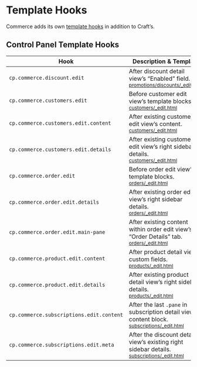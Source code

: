 # Template Hooks

Commerce adds its own [template hooks](/3.x/extend/template-hooks.md) in addition to Craft’s.

## Control Panel Template Hooks

| Hook                                     | Description & Template
| ---------------------------------------- | -------------------------------------------------------------------- 
| `cp.commerce.discount.edit`              | After discount detail view’s “Enabled” field.<br><small>[promotions/discounts/_edit.html](https://github.com/craftcms/commerce/blob/main/src/templates/promotions/discounts/_edit.html)</small>
| `cp.commerce.customers.edit`             | Before customer edit view’s template blocks.<br><small>[customers/_edit.html](https://github.com/craftcms/commerce/blob/main/src/templates/customers/_edit.html)</small>
| `cp.commerce.customers.edit.content`     | After existing customer edit view’s content.<br><small>[customers/_edit.html](https://github.com/craftcms/commerce/blob/main/src/templates/customers/_edit.html)</small>
| `cp.commerce.customers.edit.details`     | After existing customer edit view’s right sidebar details.<br><small>[customers/_edit.html](https://github.com/craftcms/commerce/blob/main/src/templates/customers/_edit.html)</small>
| `cp.commerce.order.edit`                 | Before order edit view’s template blocks.<br><small>[orders/_edit.html](https://github.com/craftcms/commerce/blob/main/src/templates/orders/_edit.html)</small>
| `cp.commerce.order.edit.details`         | After existing order edit view’s right sidebar details.<br><small>[orders/_edit.html](https://github.com/craftcms/commerce/blob/main/src/templates/orders/_edit.html)</small>
| `cp.commerce.order.edit.main-pane`       | After existing content within order edit view’s “Order Details” tab.<br><small>[orders/_edit.html](https://github.com/craftcms/commerce/blob/main/src/templates/orders/_edit.html)</small>
| `cp.commerce.product.edit.content`       | After product detail view’s custom fields.<br><small>[products/_edit.html](https://github.com/craftcms/commerce/blob/main/src/templates/products/_edit.html)</small>
| `cp.commerce.product.edit.details`       | After existing product detail view’s right sidebar details.<br><small>[products/_edit.html](https://github.com/craftcms/commerce/blob/main/src/templates/products/_edit.html)</small>
| `cp.commerce.subscriptions.edit.content` | After the last `.pane` in subscription detail view’s content block.<br><small>[subscriptions/_edit.html](https://github.com/craftcms/commerce/blob/main/src/templates/subscriptions/_edit.html)</small>
| `cp.commerce.subscriptions.edit.meta`    | After the discount detail view’s existing right sidebar details.<br><small>[subscriptions/_edit.html](https://github.com/craftcms/commerce/blob/main/src/templates/subscriptions/_edit.html)</small>
